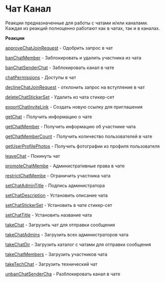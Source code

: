 # Чат Канал

Реакции предназначенные для работы с чатами и/или каналами. Каждая из реакций полноценно работают как в чатах, так и в каналах.


**Реакции**

[approveChatJoinRequest](/docs-test/admin/chat/approvechatjoinrequest) - Одобрить запрос в чат

[banChatMember](/docs-test/admin/chat/banchatmember) - Заблокировать и удалить участника из чата

[banChatSenderChat](/docs-test/admin/chat/banchatsenderchat) - Заблокировать канал в чате

[chatPermissions](/docs-test/admin/chat/chatpermissions) - Доступы в чат

[declineChatJoinRequest](/docs-test/admin/chat/declinechatjoinrequest) - отклонить запрос на вступление в чат

[deleteChatStickerSet](/docs-test/admin/chat/deletechatstickerset) - Удалить из чата стикер-сет

[exportChatInviteLink](/docs-test/admin/invitelink/exportchatinvitelink) - Создать новую ссылку для приглашения

[getChat](/docs-test/admin/chat/getchat) - Получить информацию о чате

[getChatMember](/docs-test/admin/chat/getchatmember) - Получить информацию об участнике чата

[getChatMemberCount](/docs-test/admin/chat/getchatmembercount) - Получить количество пользователей в чате

[getUserProfilePhotos](/docs-test/admin/chat/getuserprofilephotos) - Получить фотографии из профиля пользователя

[leaveChat](/docs-test/admin/chat/leavechat) - Покинуть чат

[promoteChatMembe](/docs-test/admin/chat/promotechatmember) - Административные права в чате

[restrictChatMembe](/docs-test/admin/chat/restrictchatmember) - Ограничить участника чата

[setChatAdminTitle](/docs-test/admin/chat/setchatadmintitle) - Подпись администратора

[setChatDescription](/docs-test/admin/chat/setchatdescription) - Установить описание чата 

[setChatStickerSet](/docs-test/admin/chat/setchatstickerset) - Установить в чате стикер-сет

[setChatTitle](/docs-test/admin/chat/setchattitle) - Установить название чата

[takeChat](/docs-test/admin/chat/takechat) - Загрузить чат для отправки сообщения

[takeChatAdmins](/docs-test/admin/chat/takechatadmins) - Загрузить всех администраторов чата

[takeChatDir](/docs-test/admin/chat/takechatdir) - Загрузить каталог с чатами  для отправки сообщения

[takeChatMembers](/docs-test/admin/chat/takechatmembers) - Загрузить участников чата

[takeTechChat](/docs-test/admin/chat/taketechchat) - Загрузить технический чат

[unbanChatSenderCha](/docs-test/admin/chat/unbanchatsenderchat) - Разблокировать канал в чате
